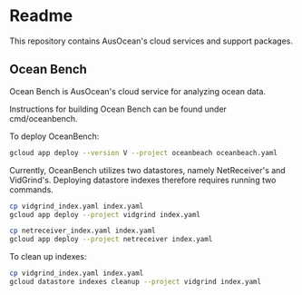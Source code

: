 # Readme

This repository contains AusOcean's cloud services and support packages.

## Ocean Bench

Ocean Bench is AusOcean's cloud service for analyzing ocean data.

Instructions for building Ocean Bench can be found under cmd/oceanbench.

To deploy OceanBench:

```bash
gcloud app deploy --version V --project oceanbeach oceanbeach.yaml
```

Currently, OceanBench utilizes two datastores, namely NetReceiver's and VidGrind's.
Deploying datastore indexes therefore requires running two commands.

```bash
cp vidgrind_index.yaml index.yaml
gcloud app deploy --project vidgrind index.yaml

cp netreceiver_index.yaml index.yaml
gcloud app deploy --project netreceiver index.yaml
```

To clean up indexes:

```bash
cp vidgrind_index.yaml index.yaml
gcloud datastore indexes cleanup --project vidgrind index.yaml
```
